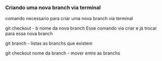 ### Criando uma nova branch via terminal

comando necessario para criar uma nova branch via terminal

git checkout - b nome da nova branch
Esse comando via criar e já trocar para essa nova branch


git branch - listas as branchs que existem 


git checkout nome da branch - mover entre as branchs
